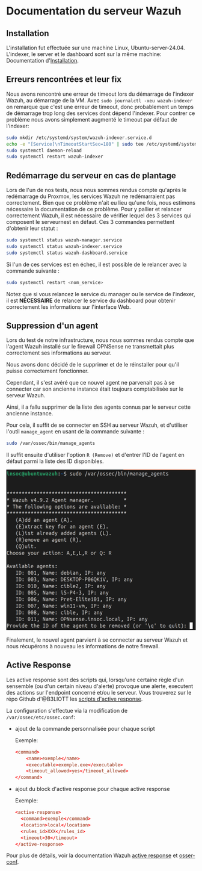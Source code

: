# Documentation du serveur Wazuh

## Installation
L'installation fut effectuée sur une machine Linux, Ubuntu-server-24.04. L'indexer, le server et le dashboard sont sur la même machine:
Documentation d'[Installation](https://documentation.wazuh.com/current/installation-guide/index.html).

## Erreurs rencontrées et leur fix
Nous avons rencontré une erreur de timeout lors du démarrage de l'indexer Wazuh, au démarrage de la VM. Avec `sudo journalctl -xeu wazuh-indexer` on remarque que c'est une erreur de timeout, donc probablement un temps de démarrage trop long des services dont dépend l'indexer. Pour contrer ce problème nous avons simplement augmenté le timeout par défaut de l'indexer:
```bash
sudo mkdir /etc/systemd/system/wazuh-indexer.service.d
echo -e "[Service]\nTimeoutStartSec=180" | sudo tee /etc/systemd/system/wazuh-indexer.service.d/startup-timeout.conf
sudo systemctl daemon-reload
sudo systemctl restart wazuh-indexer
```

## Redémarrage du serveur en cas de plantage
Lors de l'un de nos tests, nous nous sommes rendus compte qu'après le redémarrage du Proxmox, les services Wazuh ne redémarraient pas correctement.
Bien que ce problème n'ait eu lieu qu'une fois, nous estimons nécessaire la documentation de ce problème.
Pour y pallier et relancer correctement Wazuh, il est nécessaire de vérifier lequel des 3 services qui composent le serveurnest en défaut.
Ces 3 commandes permettent d'obtenir leur statut :
```bash
sudo systemctl status wazuh-manager.service
sudo systemctl status wazuh-indexer.service
sudo systemctl status wazuh-dashboard.service
```

Si l'un de ces services est en échec, il est possible de le relancer avec la commande suivante :
```bash
sudo systemctl restart <nom_service>
```

Notez que si vous relancez le service du manager ou le service de l'indexer, il est **NÉCESSAIRE** de relancer le service du dashboard pour obtenir correctement les informations sur l'interface Web.


## Suppression d'un agent
Lors du test de notre infrastructure, nous nous sommes rendus compte que l'agent Wazuh installé sur le firewall OPNSense ne transmettait plus correctement ses informations au serveur.

Nous avons donc décidé de le supprimer et de le réinstaller pour qu'il puisse correctement fonctionner.

Cependant, il s'est avéré que ce nouvel agent ne parvenait pas à se connecter car son ancienne instance était toujours comptabilisée sur le serveur Wazuh.

Ainsi, il a fallu supprimer de la liste des agents connus par le serveur cette ancienne instance.

Pour cela, il suffit de se connecter en SSH au serveur Wazuh, et d'utiliser l'outil `manage_agent` en usant de la commande suivante :
```bash
sudo /var/ossec/bin/manage_agents
```
Il suffit ensuite d'utiliser l'option `R (Remove)` et d'entrer l'ID de l'agent en défaut parmi la liste des ID disponibles.

![Remove Agent](images/RemoveAgent.png)

Finalement, le nouvel agent parvient à se connecter au serveur Wazuh et nous récupérons à nouveau les informations de notre firewall.

## Active Response
Les active response sont des scripts qui, lorsqu'une certaine règle d'un sensemble (ou d'un certain niveau d'alerte) provoque une alerte, executent des actions sur l'endpoint concerné et/ou le serveur.
Vous trouverez sur le répo Github d'@B3LIOTT les [scripts d'active response](https://github.com/B3LIOTT/wazuh-active-response).

La configuration s'effectue via la modification de `/var/ossec/etc/ossec.conf`:
- ajout de la commande personnalisée pour chaque script

  Exemple:
  ```conf
  <command>
      <name>exemple</name>
      <executable>exemple.exe</executable>
      <timeout_allowed>yes</timeout_allowed>
  </command>
  ```

- ajout du block d'active response pour chaque active response

  Exemple:
    ```conf
   <active-response>
      <command>exemple</command>
      <location>local</location>
      <rules_id>XXX</rules_id>
      <timeout>30</timeout>
  </active-response>
  ```

Pour plus de détails, voir la documentation Wazuh [active response](https://documentation.wazuh.com/current/user-manual/capabilities/active-response/how-to-configure.html) et [osser-conf](https://documentation.wazuh.com/current/user-manual/reference/ossec-conf/active-response.html#command).
